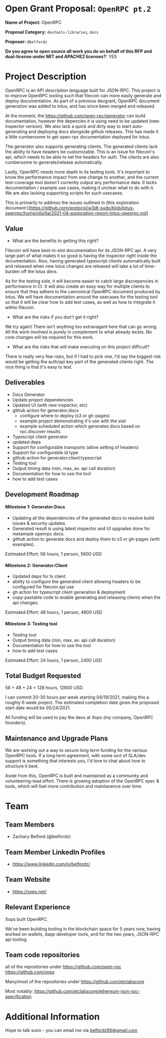 # Open Grant Proposal: `OpenRPC pt.2`

**Name of Project:** OpenRPC

**Proposal Category:** `devtools-libraries`, `docs`

**Proposer:** `@belfordz`

**Do you agree to open source all work you do on behalf of this RFP and dual-license under MIT and APACHE2 licenses?:** YES

# Project Description

OpenRPC is an API description language built for JSON-RPC. This project is to improve OpenRPC tooling such that filecoin can more easily generate and deploy documentation. As part of a previous devgrant, OpenRPC document generation was added to lotus, and has since been merged and released. 

At the moment, the https://github.com/open-rpc/generator can build documentation, however the depencies it is using need to be updated (new inspector version). We also lack a quick and dirty way to start auto-generating and deploying docs alongside github releases. This has made it a little cumbersome to get open-rpc documentation deployed for lotus. 

The generator also supports generating clients. The generated clients lack the ability to have headers be customizable. This is an issue for filecoin's api, which needs to be able to set the headers for auth. The clients are also cumbersome to generate/release automatically. 

Lastly, OpenRPC needs more depth in its testing tools. It's important to know the performance impact from one change to another, and the current test-coverage tool doesn't currently output any performance data. It lacks documentation / example use cases, making it unclear what to do with it. We are also lacking supporting scripts for such usecases. 

This is primarily to address the issues outlined in (this exploration document:)[https://github.com/protocol/w3dt-sudo/blob/lotus-openrpc/home/olizilla/2021-04-exploration-report-lotus-openrpc.md]


## Value

- What are the benefits to getting this right?

Filecoin will have best-in-slot documentation for its JSON-RPC api. A very large part of what makes it so good is having the inspector right inside the documentation. Also, having generated typescript clients automatically built and released when new lotus changes are released will take a lot of time-burden off the lotus devs. 

As for the testing side, it will become easier to catch large discrepencies in performance in CI. It will also create an easy way for multiple clients to ensure that they adhere to the cannonical OpenRPC document produced by lotus. We will have documentation around the usecases for the testing tool so that it will be clear how to add test cases, as well as how to integrate it within filecoin.

- What are the risks if you don't get it right?

We try again! There isn't anything too extravagant here that can go wrong. All the work involved is purely in complement to what already exists. No core changes will be required for this work.

- What are the risks that will make executing on this project difficult?

There is really very few risks, but if I had to pick one, I'd say the biggest risk would be getting the auth/api key part of the generated clients right. The nice thing is that it's easy to test.

## Deliverables

- Docs Generator
 - Update project dependencies
 - Updated UI (with new inspector, etc)
 - github action for generator:docs
   - configure where to deploy (s3 or gh-pages)
   - example project demonstrating it's use with the stat
   - example scheduled action which generates docs based on rpc.discover results
- Typescript client generator
 - updated deps
 - Support for configurable transports (allow setting of headers)
 - Support for configurable id type
 - github action for generator:client:typescript
- Testing tool
 - Output timing data (min, max, av. api call duration)
 - Documentation for how to use the tool
  - how to add test cases

## Development Roadmap

#### Milestone 1: Generator:Docs 

- Updating all the dependencies of the generated docs to resolve build issues & security updates.
- Generated result is using latest inspector and UI upgrades done for metamask openrpc docs.
- github action to generate docs and deploy them to s3 or gh-pages (with examples).

Estimated Effort: 56 hours, 1 person, 5600 USD

#### Milestone 2: Generator:Client

- Updated deps for ts client
- ability to configure the generated client allowing headers to be configured for filecoin api use
- gh action for typescript client generation & deployment
- copy-pastable code to enable generating and releasing clients when the api changes.

Estimated Effort: 48 hours, 1 person, 4800 USD

#### Milestone 3: Testing tool

- Testing tool
 - Output timing data (min, max, av. api call duration)
 - Documentation for how to use the tool
  - how to add test cases

Estimated Effort: 24 hours, 1 person, 2400 USD

## Total Budget Requested

56 + 48 + 24 = 128 hours, 12800 USD.

I can commit 20-30 hours per week starting 04/19/2021, making this a roughly 6 week project. The estimated completion date given the proposed start date would be 05/24/2021.

All funding will be used to pay the devs at Xops (my company, OpenRPC founders).

## Maintenance and Upgrade Plans

We are working out a way to secure long term funding for the various OpenRPC tools. If a long term agreement, with some sort of SLA/dev support is something that interests you, I'd love to chat about how to structure it best.

Aside from this, OpenRPC is built and maintained as a community and volunteering-lead effort. There is growing adoption of the OpenRPC spec & tools, which will fuel more contribution and maintanence over time. 

# Team

## Team Members

- Zachary Belford (@belfordz)

## Team Member LinkedIn Profiles

 - https://www.linkedin.com/in/belfordz/

## Team Website

 - https://xops.net/

## Relevant Experience

Xops built OpenRPC.

We've been building tooling in the blockchain space for 5 years now, having worked on wallets, dapp developer tools, and for the two years, JSON-RPC api tooling. 

## Team code repositories

all of the repositories under
https://github.com/open-rpc
https://github.com/xops

Many/most of the repositories under 
https://github.com/etclabscore

Most notably:
https://github.com/etclabscore/ethereum-json-rpc-specification

# Additional Information

Hope to talk soon - you can email me via belfordz66@gmail.com 
